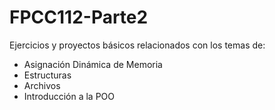 # FPCC112-Parte2
Ejercicios y proyectos básicos relacionados con los temas de:
- Asignación Dinámica de Memoria
- Estructuras
- Archivos   
- Introducción a la POO 
